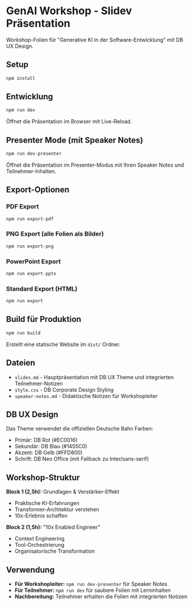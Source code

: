# GenAI Workshop - Slidev Präsentation

Workshop-Folien für "Generative KI in der Software-Entwicklung" mit DB UX Design.

## Setup

```bash
npm install
```

## Entwicklung

```bash
npm run dev
```

Öffnet die Präsentation im Browser mit Live-Reload.

## Presenter Mode (mit Speaker Notes)

```bash
npm run dev-presenter
```

Öffnet die Präsentation im Presenter-Modus mit Ihren Speaker Notes und Teilnehmer-Inhalten.

## Export-Optionen

### PDF Export
```bash
npm run export-pdf
```

### PNG Export (alle Folien als Bilder)
```bash
npm run export-png
```

### PowerPoint Export
```bash
npm run export-pptx
```

### Standard Export (HTML)
```bash
npm run export
```

## Build für Produktion

```bash
npm run build
```

Erstellt eine statische Website im `dist/` Ordner.

## Dateien

- `slides.md` - Hauptpräsentation mit DB UX Theme und integrierten Teilnehmer-Notizen
- `style.css` - DB Corporate Design Styling
- `speaker-notes.md` - Didaktische Notizen für Workshopleiter

## DB UX Design

Das Theme verwendet die offiziellen Deutsche Bahn Farben:
- Primär: DB Rot (#EC0016)
- Sekundär: DB Blau (#1455C0)  
- Akzent: DB Gelb (#FFD800)
- Schrift: DB Neo Office (mit Fallback zu Inter/sans-serif)

## Workshop-Struktur

**Block 1 (2,5h):** Grundlagen & Verstärker-Effekt
- Praktische KI-Erfahrungen
- Transformer-Architektur verstehen
- 10x-Erlebnis schaffen

**Block 2 (1,5h):** "10x Enabled Engineer"
- Context Engineering
- Tool-Orchestrierung
- Organisatorische Transformation

## Verwendung

- **Für Workshopleiter:** `npm run dev-presenter` für Speaker Notes
- **Für Teilnehmer:** `npm run dev` für saubere Folien mit Lerninhalten
- **Nachbereitung:** Teilnehmer erhalten die Folien mit integrierten Notizen
